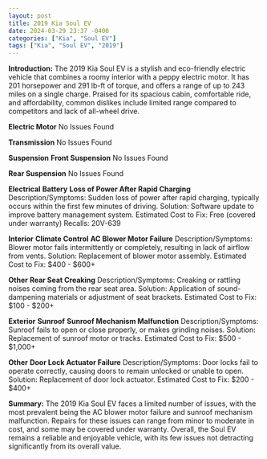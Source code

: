 ```yaml
---
layout: post
title: 2019 Kia Soul EV
date: 2024-03-29 23:37 -0400
categories: ["Kia", "Soul EV"]
tags: ["Kia", "Soul EV", "2019"]
---
```

**Introduction:** The 2019 Kia Soul EV is a stylish and eco-friendly electric vehicle that combines a roomy interior with a peppy electric motor. It has 201 horsepower and 291 lb-ft of torque, and offers a range of up to 243 miles on a single charge. Praised for its spacious cabin, comfortable ride, and affordability, common dislikes include limited range compared to competitors and lack of all-wheel drive.

**Electric Motor**
No Issues Found

**Transmission**
No Issues Found

**Suspension**
**Front Suspension**
No Issues Found

**Rear Suspension**
No Issues Found

**Electrical**
**Battery**
**Loss of Power After Rapid Charging**
Description/Symptoms: Sudden loss of power after rapid charging, typically occurs within the first few minutes of driving.
Solution: Software update to improve battery management system.
Estimated Cost to Fix: Free (covered under warranty)
Recalls: 20V-639

**Interior**
**Climate Control**
**AC Blower Motor Failure**
Description/Symptoms: Blower motor fails intermittently or completely, resulting in lack of airflow from vents.
Solution: Replacement of blower motor assembly.
Estimated Cost to Fix: $400 - $600+

**Other**
**Rear Seat Creaking**
Description/Symptoms: Creaking or rattling noises coming from the rear seat area.
Solution: Application of sound-dampening materials or adjustment of seat brackets.
Estimated Cost to Fix: $100 - $200+

**Exterior**
**Sunroof**
**Sunroof Mechanism Malfunction**
Description/Symptoms: Sunroof fails to open or close properly, or makes grinding noises.
Solution: Replacement of sunroof motor or tracks.
Estimated Cost to Fix: $500 - $1,000+

**Other**
**Door Lock Actuator Failure**
Description/Symptoms: Door locks fail to operate correctly, causing doors to remain unlocked or unable to open.
Solution: Replacement of door lock actuator.
Estimated Cost to Fix: $200 - $400+

**Summary:** The 2019 Kia Soul EV faces a limited number of issues, with the most prevalent being the AC blower motor failure and sunroof mechanism malfunction. Repairs for these issues can range from minor to moderate in cost, and some may be covered under warranty. Overall, the Soul EV remains a reliable and enjoyable vehicle, with its few issues not detracting significantly from its overall value.
